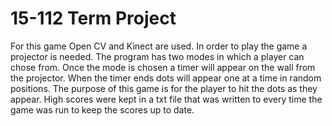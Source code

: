 # 15-112 Term Project

For this game Open CV and Kinect are used. In order to play the game a projector is needed. The program has two modes in which a player can chose from. Once the mode is chosen a timer will appear on the wall from the projector. When the timer ends dots will appear one at a time in random positions. The purpose of this game is for the player to hit the dots as they appear. High scores were kept in a txt file that was written to every time the game was run to keep the scores up to date.  
